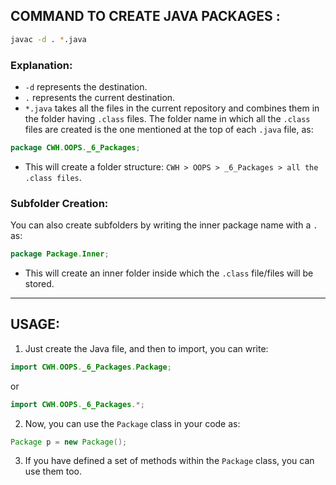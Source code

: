 ## COMMAND TO CREATE JAVA PACKAGES :

```bash
javac -d . *.java
```

### Explanation:
- `-d` represents the destination.
- `.` represents the current destination.
- `*.java` takes all the files in the current repository and combines them in the folder having `.class` files. The folder name in which all the `.class` files are created is the one mentioned at the top of each `.java` file, as:

```java
package CWH.OOPS._6_Packages;
```

- This will create a folder structure: `CWH > OOPS > _6_Packages > all the .class files`.

### Subfolder Creation:
You can also create subfolders by writing the inner package name with a `.` as:

```java
package Package.Inner;
```

- This will create an inner folder inside which the `.class` file/files will be stored.

---

## USAGE:

1. Just create the Java file, and then to import, you can write:

```java
import CWH.OOPS._6_Packages.Package;
```
or
```java
import CWH.OOPS._6_Packages.*;
```

2. Now, you can use the `Package` class in your code as:

```java
Package p = new Package();
```

3. If you have defined a set of methods within the `Package` class, you can use them too.
